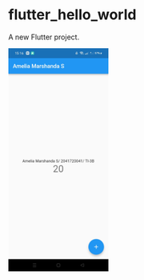 # flutter_hello_world

A new Flutter project.

<img src="images/hello.jpeg" alt="ss 1" style="width:200px;"/>
